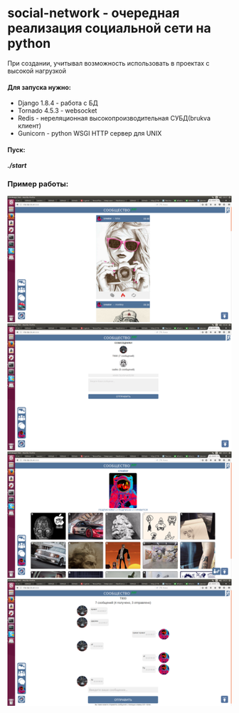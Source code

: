 # social-network - очередная реализация социальной сети на python

При создании, учитывал возможность использовать в проектах с высокой нагрузкой

#### Для запуска нужно:
* Django 1.8.4 - работа с БД
* Tornado 4.5.3 - websocket
* Redis - нереляционная высокопроизводительная СУБД(brukva клиент)
* Gunicorn - python WSGI HTTP сервер для UNIX
#### Пуск:
***./start***

### Пример работы:
![Иллюстрация к проекту](https://github.com/evilsadko/social-network/blob/v0/media/skr1.png)
![Иллюстрация к проекту](https://github.com/evilsadko/social-network/blob/v0/media/skr2.png)
![Иллюстрация к проекту](https://github.com/evilsadko/social-network/blob/v0/media/skr3.png)
![Иллюстрация к проекту](https://github.com/evilsadko/social-network/blob/v0/media/skr4.png)
